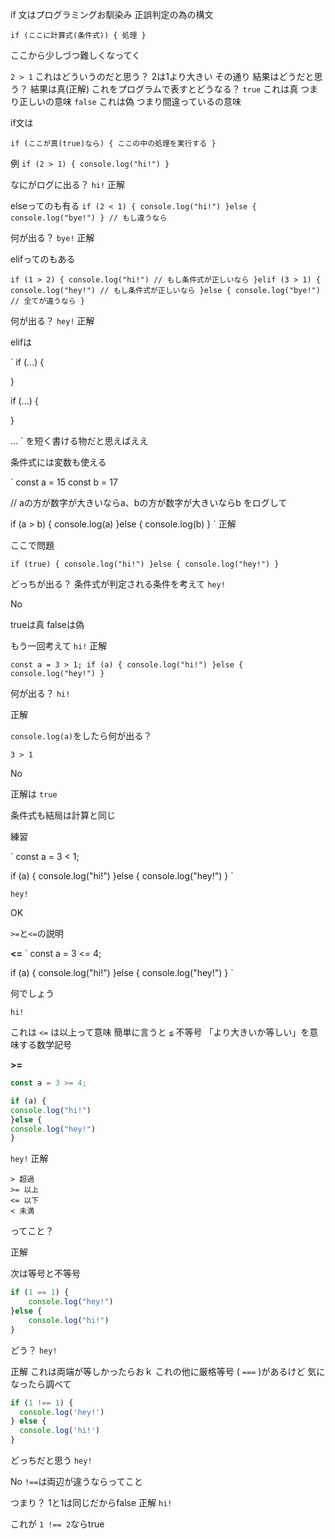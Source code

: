 if 文はプログラミングお馴染み
正誤判定の為の構文

`
if (ここに計算式(条件式)) {
    処理
}
`

ここから少しづつ難しくなってく

`2 > 1`
これはどういうのだと思う？
2は1より大きい
その通り
結果はどうだと思う？
結果は真(正解)
これをプログラムで表すとどうなる？
`true`
これは真 つまり正しいの意味
`false`
これは偽 つまり間違っているの意味

if文は

`
if (ここが真(true)なら) {
    ここの中の処理を実行する
}
`

例
`
if (2 > 1) {
    console.log("hi!")
}
`

なにがログに出る？
`hi!`
正解

elseってのも有る
`
if (2 < 1) {
    console.log("hi!")
}else {
    console.log("bye!")
} // もし違うなら
`

何が出る？
`bye!`
正解

elifってのもある

`
if (1 > 2) {
    console.log("hi!")
    // もし条件式が正しいなら
}elif (3 > 1) {
    console.log("hey!")
    // もし条件式が正しいなら
}else {
    console.log("bye!")
    // 全てが違うなら
}
`

何が出る？
`hey!`
正解

elifは

`
if (...) {

}

if (...) {

}

...
`
を短く書ける物だと思えばええ

条件式には変数も使える

`
const a = 15
const b = 17

// aの方が数字が大きいならa、bの方が数字が大きいならb をログして

if (a > b) {
    console.log(a)
}else  {
    console.log(b)
}
`
正解

ここで問題

`
if (true) {
    console.log("hi!")
}else {
    console.log("hey!")
}
`

どっちが出る？ 条件式が判定される条件を考えて
`hey!`

No

trueは真
falseは偽

もう一回考えて
`hi!`
正解

`
const a = 3 > 1;
if (a) {
    console.log("hi!")
}else {
    console.log("hey!")
}
`

何が出る？
`hi!`

正解

`console.log(a)`をしたら何が出る？

`3 > 1`

No

正解は `true`

条件式も結局は計算と同じ

練習

`
const a = 3 < 1;

if (a) {
    console.log("hi!")
}else {
    console.log("hey!")
}
`

`hey!`

OK

`>=`と`<=`の説明

**<=**
`
const a = 3 <= 4;

if (a) {
    console.log("hi!")
}else {
    console.log("hey!")
}
`

何でしょう

`hi!`

これは `<=` は以上って意味
簡単に言うと `≦`
不等号
「より大きいか等しい」を意味する数学記号

**>=**
```js
const a = 3 >= 4;

if (a) {
console.log("hi!")
}else {
console.log("hey!")
}
```

`hey!`
正解

```
> 超過
>= 以上
<= 以下
< 未満
```

ってこと？

正解

次は等号と不等号

```js
if (1 == 1) {
    console.log("hey!")
}else {
    console.log("hi!")
}
```

どう？
`hey!`

正解
これは両端が等しかったらおｋ
これの他に厳格等号 ( `===` )があるけど
気になったら調べて

```js
if (1 !== 1) {
  console.log('hey!')
} else {
  console.log('hi!')
}
```

どっちだと思う
`hey!`

No
`!==`は両辺が違うならってこと

つまり？
1と1は同じだからfalse
正解
`hi!`

これが `1 !== 2`ならtrue

